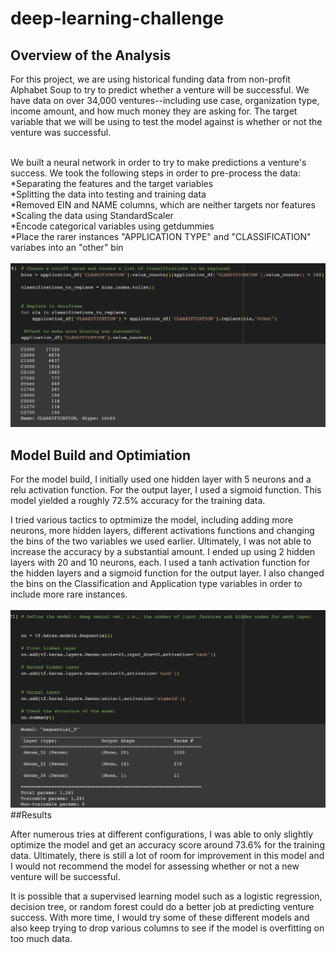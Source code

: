 # deep-learning-challenge

## Overview of the Analysis

For this project, we are using historical funding data from non-profit Alphabet Soup to try to predict whether a venture will be successful.  We have data on over 34,000 ventures--including use case, organization type, income amount, and how much money they are asking for.  The target variable that we will be using to test the model against is whether or not the venture was successful. <br><br>

We built a neural network in order to try to make predictions a venture's success.  We took the following steps in order to pre-process the data:<br>
    *Separating the features and the target variables <br>
    *Splitting the data into testing and training data<br>
    *Removed EIN and NAME columns, which are neither targets nor features <br>
    *Scaling the data using StandardScaler<br>
    *Encode categorical variables using getdummies<br>
    *Place the rarer instances "APPLICATION TYPE" and "CLASSIFICATION" variabes into an "other" bin<br><br>
    ![alt text](images/binning.png)
    
## Model Build and Optimiation

For the model build, I initially used one hidden layer with 5 neurons and a relu activation function.  For the output layer, I used a sigmoid function.  This model yielded a roughly 72.5% accuracy for the training data.  

I tried various tactics to optmimize the model, including adding more neurons, more hidden layers, different activations functions and changing the bins of the two variables we used earlier.  Ultimately, I was not able to increase the accuracy by a substantial amount.  I ended up using 2 hidden layers with 20 and 10 neurons, each.  I used a tanh activation function for the hidden layers and a sigmoid function for the output layer.  I also changed the bins on the Classification and Application type variables in order to include more rare instances.  <br><br>
    ![alt text](images/model_build.png)
##Results

After numerous tries at different configurations, I was able to only slightly optimize the model and get an accuracy score around 73.6% for the training data.  Ultimately, there is still a lot of room for improvement in this model and I would not recommend the model for assessing whether or not a new venture will be successful.  

It is possible that a supervised learning model such as a logistic regression, decision tree, or random forest could do a better job at predicting venture success.  With more time, I would try some of these different models and also keep trying to drop various columns to see if the model is overfitting on too much data.  

  



